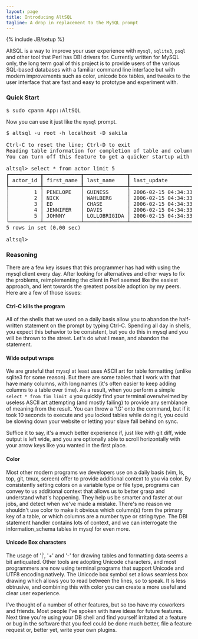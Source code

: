 ```yaml
---
layout: page
title: Introducing AltSQL
tagline: A drop in replacement to the MySQL prompt
---
```

{% include JB/setup %}

AltSQL is a way to improve your user experience with `mysql`, `sqlite3`, `psql` and other tool that Perl has DBI drivers for. Currently written for MySQL only, the long term goal of this project is to provide users of the various SQL-based databases with a familiar command line interface but with modern improvements such as color, unicode box tables, and tweaks to the user interface that are fast and easy to prototype and experiment with.

### Quick Start

<pre>
$ sudo cpanm App::AltSQL
</pre>

Now you can use it just like the `mysql` prompt.

<pre class='altsql'>
$ altsql -u root -h localhost -D sakila

Ctrl-C to reset the line; Ctrl-D to exit
Reading table information for completion of table and column names
You can turn off this feature to get a quicker startup with -A

altsql&gt; select * from actor limit 5
┏━━━━━━━━━━┳━━━━━━━━━━━━┳━━━━━━━━━━━━━━┳━━━━━━━━━━━━━━━━━━━━━┓
┃ <span class='header_text'>actor_id</span> ┃ <span class='header_text'>first_name</span> ┃ <span class='header_text'>last_name</span>    ┃ <span class='header_text'>last_update</span>         ┃
┡━━━━━━━━━━╇━━━━━━━━━━━━╇━━━━━━━━━━━━━━╇━━━━━━━━━━━━━━━━━━━━━┩
│        <span class='cell_is_primary_key'>1</span> │ PENELOPE   │ GUINESS      │ 2006-02-15 04:34:33 │
│        <span class='cell_is_primary_key'>2</span> │ NICK       │ WAHLBERG     │ 2006-02-15 04:34:33 │
│        <span class='cell_is_primary_key'>3</span> │ ED         │ CHASE        │ 2006-02-15 04:34:33 │
│        <span class='cell_is_primary_key'>4</span> │ JENNIFER   │ DAVIS        │ 2006-02-15 04:34:33 │
│        <span class='cell_is_primary_key'>5</span> │ JOHNNY     │ LOLLOBRIGIDA │ 2006-02-15 04:34:33 │
└──────────┴────────────┴──────────────┴─────────────────────┘
5 rows in set (0.00 sec)

altsql&gt;
</pre>

### Reasoning

There are a few key issues that this programmer has had with using the mysql client every day. After looking for alternatives and other ways to fix the problems, reimplementing the client in Perl seemed like the easiest approach, and lent towards the greatest possible adoption by my peers. Here are a few of those issues:

#### Ctrl-C kills the program

   All of the shells that we used on a daily basis allow you to abandon the half-written statement on the prompt by typing Ctrl-C. Spending all day in shells, you expect this behavior to be consistent, but you do this in mysql and you will be thrown to the street. Let's do what I mean, and abandon the statement.

#### Wide output wraps

  We are grateful that mysql at least uses ASCII art for table formatting (unlike sqlite3 for some reason). But there are some tables that I work with that have many columns, with long names (it's often easier to keep adding columns to a table over time). As a result, when you perform a simple `select * from fim limit 4` you quickly find your terminal overwhelmed by useless ASCII art attempting (and mostly failing) to provide any semblance of meaning from the result. You can throw a '\G' onto the command, but if it took 10 seconds to execute and you locked tables while doing it, you could be slowing down your website or letting your slave fall behind on sync.

 Suffice it to say, it's a much better experience if, just like with git diff, wide output is left wide, and you are optionally able to scroll horizontally with your arrow keys like you wanted in the first place.

#### Color

  Most other modern programs we developers use on a daily basis (vim, ls, top, git, tmux, screen) offer to provide additional context to you via color. By consistently setting colors on a variable type or file type, programs can convey to us additional context that allows us to better grasp and understand what's happening. They help us be smarter and faster at our jobs, and detect when we've made a mistake. There's no reason we shouldn't use color to make it obvious which column(s) form the primary key of a table, or which columns are a number type or string type. The DBI statement handler contains lots of context, and we can interrogate the information_schema tables in mysql for even more.

#### Unicode Box characters

  The usage of '|', '+' and '-' for drawing tables and formatting data seems a bit antiquated. Other tools are adopting Unicode characters, and most programmers are now using terminal programs that support Unicode and UTF8 encoding natively. The Unicode box symbol set allows seamless box drawing which allows you to read between the lines, so to speak. It is less obtrusive, and combining this with color you can create a more useful and clear user experience.

I've thought of a number of other features, but so too have my coworkers and friends. Most people I've spoken with have ideas for future features. Next time you're using your DB shell and find yourself irritated at a feature or bug in the software that you feel could be done much better, file a feature request or, better yet, write your own plugins.
